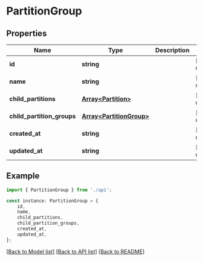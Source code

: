 # PartitionGroup


## Properties

Name | Type | Description | Notes
------------ | ------------- | ------------- | -------------
**id** | **string** |  | [default to undefined]
**name** | **string** |  | [default to undefined]
**child_partitions** | [**Array&lt;Partition&gt;**](Partition.md) |  | [default to undefined]
**child_partition_groups** | [**Array&lt;PartitionGroup&gt;**](PartitionGroup.md) |  | [default to undefined]
**created_at** | **string** |  | [default to undefined]
**updated_at** | **string** |  | [default to undefined]

## Example

```typescript
import { PartitionGroup } from './api';

const instance: PartitionGroup = {
    id,
    name,
    child_partitions,
    child_partition_groups,
    created_at,
    updated_at,
};
```

[[Back to Model list]](../README.md#documentation-for-models) [[Back to API list]](../README.md#documentation-for-api-endpoints) [[Back to README]](../README.md)
